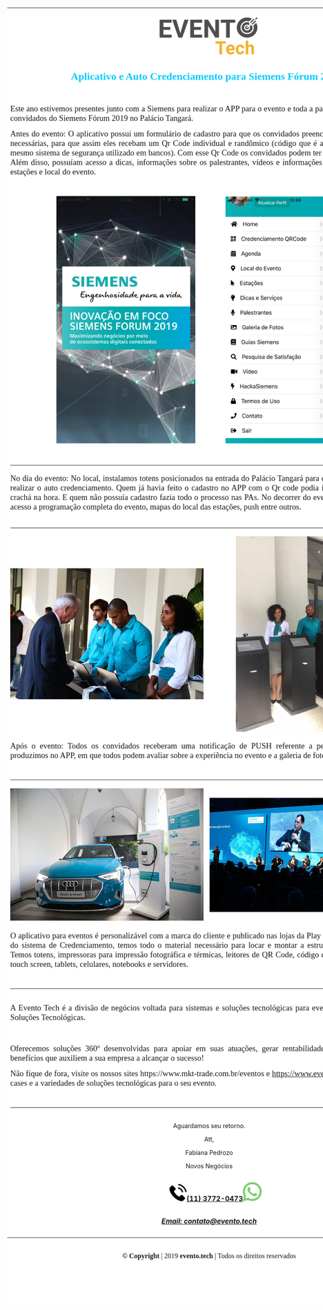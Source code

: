 <div class="moz-forward-container"><center>
<table style="height: 3000px; width: 936px; border-color: #ffffff; background-color: #ffffff;">
<tbody>
<tr style="height: 100px;">
<td style="height: 100px; width: 934px; text-align: center;" colspan="2" align="center"><center><span style="font-size: 12pt;"><img src="https://raw.githubusercontent.com/MKT-Trade/ImagensDaEmpresa/master/Email/EventoTech/Evento-tech-7.png" width="281" height="123" /></span></center><center>
<p style="text-align: center;" align="center"><span style="color: #00ccff; font-size: 18pt;"><strong><span style="font-family: times new roman, times, serif;">Aplicativo e Auto Credenciamento para Siemens F&oacute;rum 2019 </span><span style="font-family: times new roman, times, serif;">!</span></strong></span></p>
</center></td>
</tr>
<tr style="height: 400px;">
<td style="height: 400px; width: 934px;" colspan="2"><br />
<p style="text-align: justify;"><span style="font-size: 14pt; font-family: times new roman, times, serif;">Este ano estivemos presentes junto com a Siemens para realizar o APP para o evento e toda a parte do credenciamento dos convidados do Siemens F&oacute;rum 2019 no Pal&aacute;cio Tangar&aacute;.</span></p>
<p style="text-align: justify;"><span style="font-size: 14pt; font-family: times new roman, times, serif;">Antes do evento: O aplicativo possui um formul&aacute;rio de cadastro para que os convidados preencham todas as informa&ccedil;&otilde;es necess&aacute;rias, para que assim eles recebam um Qr Code individual e rand&ocirc;mico (c&oacute;digo que &eacute; alterado a cada 1 segundo, mesmo sistema de seguran&ccedil;a utilizado em bancos). Com esse Qr Code os convidados podem ter acesso ao local do evento. Al&eacute;m disso, possu&iacute;am acesso a dicas, informa&ccedil;&otilde;es sobre os palestrantes, v&iacute;deos e informa&ccedil;&otilde;es do que iria acontecer nas esta&ccedil;&otilde;es e local do evento.</span></p>
<p style="text-align: justify;">&nbsp;</p>
<p style="text-align: justify;"><span style="font-size: 14pt; font-family: times new roman, times, serif;">&nbsp;&nbsp;&nbsp;&nbsp;&nbsp; &nbsp; &nbsp; &nbsp; &nbsp; &nbsp; &nbsp;&nbsp; &nbsp;&nbsp;&nbsp; </span><span style="font-size: 14pt; font-family: times new roman, times, serif;"><img src="https://raw.githubusercontent.com/MKT-Trade/ImagensDaEmpresa/master/Email/Eventotech-siemens/imagem-logo-fundo.jpeg" width="322" height="572" /></span><span style="font-size: 14pt; font-family: times new roman, times, serif;">&nbsp;&nbsp;&nbsp;&nbsp;&nbsp;&nbsp;&nbsp;&nbsp;&nbsp;&nbsp;&nbsp;&nbsp;&nbsp;&nbsp; <img src="https://raw.githubusercontent.com/MKT-Trade/ImagensDaEmpresa/master/Email/Eventotech-siemens/aplicativo.jpeg" width="321" height="571" />&nbsp;&nbsp;&nbsp; &nbsp; &nbsp; &nbsp; &nbsp; &nbsp;&nbsp;&nbsp;</span></p>
<br /><hr /></td>
</tr>
<tr style="height: 50px;">
<td style="height: 50px; width: 934px; text-align: justify;" colspan="2"><span style="font-size: 14pt; font-family: times new roman, times, serif;">No dia do evento: No local, instalamos totens posicionados na entrada do Pal&aacute;cio Tangar&aacute; para que os convidados possam realizar o auto credenciamento. Quem j&aacute; havia feito o cadastro no APP com o Qr code podia imprimir a etiqueta para o crach&aacute; na hora. E quem n&atilde;o possu&iacute;a cadastro fazia todo o processo nas PAs. No decorrer do evento os convidados tinham acesso a programa&ccedil;&atilde;o completa do evento, mapas do local das esta&ccedil;&otilde;es, push entre outros.</span></td>
</tr>
<tr style="height: 44px;">
<td style="height: 44px; width: 934px; text-align: justify;" colspan="2"><br /><hr /></td>
</tr>
<tr style="height: 305px;">
<td style="height: 305px; width: 459px;"><center><span style="font-family: times new roman, times, serif; font-size: 12pt;"><img src="https://raw.githubusercontent.com/MKT-Trade/ImagensDaEmpresa/master/Email/Eventotech-siemens/recep%C3%A7%C3%A3o-1.jpeg" width="455" height="303" /><br /></span></center></td>
<td style="height: 305px; width: 469px;">&nbsp;&nbsp;&nbsp;&nbsp;&nbsp;&nbsp;&nbsp;&nbsp;&nbsp;&nbsp;&nbsp;&nbsp;&nbsp;&nbsp;&nbsp; <img src="https://raw.githubusercontent.com/MKT-Trade/ImagensDaEmpresa/master/Email/Eventotech-siemens/recep%C3%A7%C3%A3o-totem.jpeg" width="339" height="452" /></td>
</tr>
<tr style="height: 44px;">
<td style="height: 44px; width: 934px;" colspan="2">
<p style="text-align: justify;"><span style="font-size: 14pt; font-family: times new roman, times, serif;">Ap&oacute;s o evento: Todos os convidados receberam uma notifica&ccedil;&atilde;o de PUSH referente a pesquisa de satisfa&ccedil;&atilde;o que produzimos no APP, em que todos podem avaliar sobre a experi&ecirc;ncia no evento e a galeria de fotos.</span></p>
<br /><hr /></td>
</tr>
<tr style="height: 239px;">
<td style="height: 239px; width: 459px;"><center><span style="font-family: times new roman, times, serif; font-size: 12pt;"><img src="https://raw.githubusercontent.com/MKT-Trade/ImagensDaEmpresa/master/Email/Eventotech-siemens/carro-eletrico-bmw.jpeg" width="459" height="306" /><br /></span></center></td>
<td style="height: 239px; width: 469px;"><img src="https://raw.githubusercontent.com/MKT-Trade/ImagensDaEmpresa/master/Email/Eventotech-siemens/apresenta%C3%A7%C3%A3o.jpeg" width="469" height="264" /></td>
</tr>
<tr style="height: 44px;">
<td style="height: 44px; width: 934px;" colspan="2">
<p style="text-align: justify;"><span style="font-size: 14pt; font-family: times new roman, times, serif;">O aplicativo para eventos &eacute; personaliz&aacute;vel com a marca do cliente e publicado nas lojas da Play Store e Apple Store. Al&eacute;m do sistema de Credenciamento, temos todo o material necess&aacute;rio para locar e montar a estrutura f&iacute;sica do seu evento. Temos totens, impressoras para impress&atilde;o fotogr&aacute;fica e t&eacute;rmicas, leitores de QR Code, c&oacute;digo de barras, NFC, monitores touch screen, tablets, celulares, notebooks e servidores.</span></p>
<br /><hr /></td>
</tr>
<tr style="height: 65px;">
<td style="height: 65px; width: 934px;" colspan="2">
<p style="text-align: justify;"><span style="font-size: 14pt; font-family: times new roman, times, serif;">A Evento Tech &eacute; a divis&atilde;o de neg&oacute;cios voltada para sistemas e solu&ccedil;&otilde;es tecnol&oacute;gicas para eventos que pertence a MKT Solu&ccedil;&otilde;es Tecnol&oacute;gicas.</span></p>
<p><span style="font-size: 14pt; font-family: times new roman, times, serif;">&nbsp;</span></p>
<p style="text-align: justify;"><span style="font-size: 14pt; font-family: times new roman, times, serif;">Oferecemos solu&ccedil;&otilde;es 360&ordm; desenvolvidas para apoiar em suas atua&ccedil;&otilde;es, gerar rentabilidade, reduzir custos e trazer benef&iacute;cios que auxiliem a sua empresa a alcan&ccedil;ar o sucesso!</span></p>
<p style="text-align: justify;"><span style="font-family: times new roman, times, serif; font-size: 14pt;">N&atilde;o fique de fora, visite os nossos sites https://www.mkt-trade.com.br/eventos e <a href="https://www.evento.tech" target="_blank" rel="noreferrer">https://www.evento.tech</a> e conhe&ccedil;a nossos cases e a variedades de solu&ccedil;&otilde;es tecnol&oacute;gicas para o seu evento.</span></p>
<br /><hr /></td>
</tr>
<tr style="height: 34px;">
<td style="height: 34px; width: 934px;" colspan="2">
<p style="text-align: center;">Aguardamos seu retorno.</p>
<p style="text-align: center;">Att,</p>
<p style="text-align: center;">Fabiana Pedrozo</p>
<p style="text-align: center;">Novos Neg&oacute;cios</p>
<h4 class="font_4" style="line-height: 1.2em; font-size: 21px; text-align: center; padding-left: 30px;"><span style="font-size: 12pt;"><a href="https://api.whatsapp.com/send?phone=551137720473&amp;text=&amp;source=&amp;data=" target="_blank" rel="noreferrer"><span style="color: #2b7c74;"><img src="https://raw.githubusercontent.com/MKT-Trade/ImagensDaEmpresa/master/Email/EventoTech/002-telephone.png" width="40" height="40" /></span></a></span><span style="font-size: 12pt;"><span style="color: #2b7c74;"><a href="https://api.whatsapp.com/send?phone=551137720473&amp;text=&amp;source=&amp;data=" target="_blank" rel="noreferrer">(11) 3772-0473</a></span></span><span style="font-size: 12pt;"><img src="https://raw.githubusercontent.com/MKT-Trade/ImagensDaEmpresa/master/Email/EventoTech/009-whatsapp-1.png" width="44" height="44" /></span></h4>
<h5 class="font_5" style="font-size: 15px; text-align: center;"><span style="font-size: 12pt;"><a href="mailto:contato@evento.tech" rel="noreferrer"><span class="color_11">Email: contato@evento.tech</span></a></span></h5>
</td>
</tr>
</tbody>
<tfoot>
<tr style="height: 20px;">
<td style="width: 934px; text-align: center; height: 20px;" colspan="2"><br />
<p><span style="font-family: times new roman, times, serif; font-size: 12pt;"><strong>&copy; Copyright</strong> | 2019 <strong>evento.tech</strong> | Todos os direitos reservados</span></p>
</td>
</tr>
</tfoot>
</table>
</center></div>
